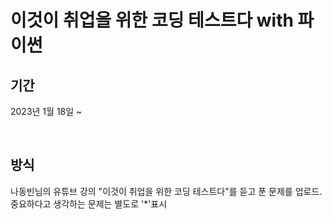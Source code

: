 # 이것이 취업을 위한 코딩 테스트다 with 파이썬

## 기간 
2023년 1월 18일 ~ 

</br>

## 방식
나동빈님의 유튜브 강의 "이것이 취업을 위한 코딩 테스트다"를 듣고 푼 문제를 업로드.
</br>
중요하다고 생각하는 문제는 별도로 '*'표시
